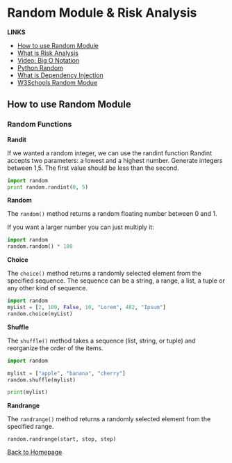 # Random Module & Risk Analysis

**LINKS**

- [How to use Random Module](https://www.pythonforbeginners.com/random/how-to-use-the-random-module-in-python)
- [What is Risk Analysis](https://www.edureka.co/blog/risk-analysis-in-software-testing/)
- [Video: Big O Notation](https://www.youtube.com/watch?v=v4cd1O4zkGw)
- [Python Random](https://docs.python.org/3/library/random.html)
- [What is Dependency Injection](https://www.freecodecamp.org/news/a-quick-intro-to-dependency-injection-what-it-is-and-when-to-use-it-7578c84fa88f/)
- [W3Schools Random Modue](https://www.w3schools.com/python/module_random.asp)

## How to use Random Module

### Random Functions

**Randit**

If we wanted a random integer, we can use the randint function Randint accepts two parameters: a lowest and a highest number. Generate integers between 1,5. The first value should be less than the second.

```Python
import random
print random.randint(0, 5)
```

**Random**

The `random()` method returns a random floating number between 0 and 1.

If you want a larger number you can just multiply it:
```Python
import random
random.random() * 100
```

**Choice**

The `choice()` method returns a randomly selected element from the specified sequence. The sequence can be a string, a range, a list, a tuple or any other kind of sequence.

```Python
import random
myList = [2, 109, False, 10, "Lorem", 482, "Ipsum"]
random.choice(myList)
```

**Shuffle**

The `shuffle()` method takes a sequence (list, string, or tuple) and reorganize the order of the items.

```Python
import random

mylist = ["apple", "banana", "cherry"]
random.shuffle(mylist)

print(mylist)
```

**Randrange**

The `randrange()` method returns a randomly selected element from the specified range.

`random.randrange(start, stop, step)`


[Back to Homepage](https://ashcaz.github.io/reading-notes)